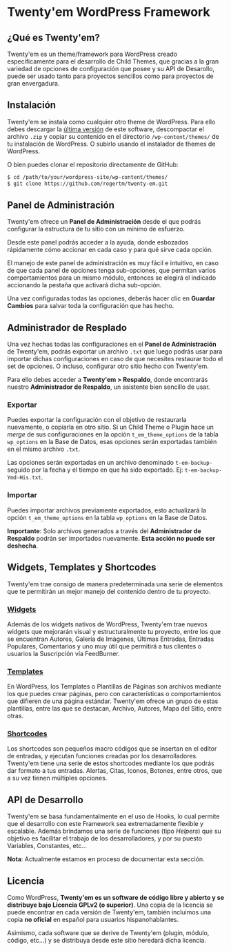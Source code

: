 # Twenty'em WordPress Framework

## ¿Qué es Twenty'em?

Twenty'em es un theme/framework para WordPress creado específicamente para el desarrollo de Child Themes, que gracias a la gran variedad de opciones de configuración que posee y su API de Desarollo, puede ser usado tanto para proyectos sencillos como para proyectos de gran envergadura.

## Instalación

Twenty'em se instala como cualquier otro theme de WordPress. Para ello debes descargar la [última versión](https://github.com/rogertm/twenty-em/archive/master.zip) de este software, descompactar el archivo `.zip` y copiar su contenido en el directorio `/wp-content/themes/` de tu instalación de WordPress. O subirlo usando el instalador de themes de WordPress.

O bien puedes clonar el repositorio directamente de GitHub:

```bash
$ cd /path/to/your/wordpress-site/wp-content/themes/
$ git clone https://github.com/rogertm/twenty-em.git
```

## Panel de Administración

Twenty'em ofrece un **Panel de Administración** desde el que podrás configurar la estructura de tu sitio con un mínimo de esfuerzo.

Desde este panel podrás acceder a la ayuda, donde esbozados rápidamente cómo accionar en cada caso y para qué sirve cada opción.

El manejo de este panel de administración es muy fácil e intuitivo, en caso de que cada panel de opciones tenga sub-opciones, que permitan varios comportamientos para un mismo módulo, entonces se elegirá el indicado accionando la pestaña que activará dicha sub-opción.

Una vez configuradas todas las opciones, deberás hacer clic en **Guardar Cambios** para salvar toda la configuración que has hecho.

## Administrador de Resplado

Una vez hechas todas las configuraciones en el **Panel de Administración** de Twenty'em, podrás exportar un archivo `.txt` que luego podrás usar para importar dichas configuraciones en caso de que necesites restaurar todo el set de opciones. O incluso, configurar otro sitio hecho con Twenty'em.

Para ello debes acceder a **Twenty'em > Respaldo**, donde encontrarás nuestro **Administrador de Respaldo**, un asistente bien sencillo de usar.

### Exportar

Puedes exportar la configuración con el objetivo de restaurarla nuevamente, o copiarla en otro sitio. Si un Child Theme o Plugin hace un _merge_ de sus configuraciones en la opción `t_em_theme_options` de la tabla `wp_options` en la Base de Datos, esas opciones serán exportadas también en el mismo archivo `.txt`.

Las opciones serán exportadas en un archivo denominado `t-em-backup-` seguido por la fecha y el tiempo en que ha sido exportado. Ej: `t-em-backup-Ymd-His.txt`.

### Importar

Puedes importar archivos previamente exportados, esto actualizará la opción `t_em_theme_options` en la tabla `wp_options` en la Base de Datos.

**Importante**: Solo archivos generados a través del **Administrador de Respaldo** podrán ser importados nuevamente. **Esta acción no puede ser deshecha**.


## Widgets, Templates y Shortcodes

Twenty'em trae consigo de manera predeterminada una serie de elementos que te permitirán un mejor manejo del contenido dentro de tu proyecto.

### [Widgets](https://themingisprose.com/twenty-em/doc/widgets/)

Además de los widgets nativos de WordPress, Twenty'em trae nuevos widgets que mejorarán visual y estructuralmente tu proyecto, entre los que se encuentran Autores, Galería de Imágenes, Últimas Entradas, Entradas Populares, Comentarios y uno muy útil que permitirá a tus clientes o usuarios la Suscripción vía FeedBurner.

### [Templates](https://themingisprose.com/twenty-em/doc/plantillas-para-paginas/)

En WordPress, los Templates o Plantillas de Páginas son archivos mediante los que puedes crear páginas, pero con características o comportamientos que difieren de una página estándar. Twenty'em ofrece un grupo de estas plantillas, entre las que se destacan, Archivo, Autores, Mapa del Sitio, entre otras.

### [Shortcodes](https://themingisprose.com/twenty-em/doc/shortcodes/)

Los shortcodes son pequeños macro códigos que se insertan en el editor de entradas, y ejecutan funciones creadas por los desarrolladores. Twenty'em tiene una serie de estos shortcodes mediante los que podrás dar formato a tus entradas. Alertas, Citas, Iconos, Botones, entre otros, que a su vez tienen múltiples opciones.

## API de Desarrollo

Twenty'em se basa fundamentalmente en el uso de Hooks, lo cual permite que el desarrollo con este Framework sea extremadamente flexible y escalable. Además brindamos una serie de funciones (tipo _Helpers_) que su objetivo es facilitar el trabajo de los desarrolladores, y por su puesto Variables, Constantes, etc…

**Nota**: Actualmente estamos en proceso de documentar esta sección.

## Licencia

Como WordPress, **Twenty'em es un software de código libre y abierto y se distribuye bajo Licencia GPLv2 (o superior)**. Una copia de la licencia se puede encontrar en cada versión de Twenty'em, también incluimos una copia **no oficial** en español para usuarios hispanohablantes.

Asimismo, cada software que se derive de Twenty'em (plugin, módulo, código, etc…) y se distribuya desde este sitio heredará dicha licencia.
